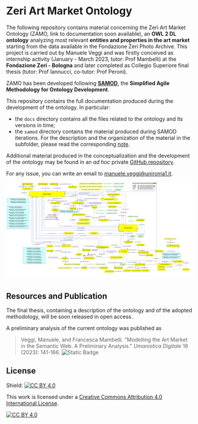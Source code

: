 # Zeri Art Market Ontology

The following repository contains material concerning the Zeri Art Market Ontology (ZAMO, link to documentation soon available), an **OWL 2 DL ontology** analyzing most relevant **entities and properties in the art market** starting from the data available in the Fondazione Zeri Photo Archive. This project is carried out by Manuele Veggi and was firstly conceived as internship activity (January - March 2023, tutor: Prof Mambelli) at the **Fondazione Zeri - Bologna** and later completed as Collegio Superiore final thesis (tutor: Prof Iannucci, co-tutor: Prof Peroni).

ZAMO has been developed following [**SAMOD**](http://dx.doi.org/10.6084/m9.figshare.3189769), the **Simplified Agile Methodology for Ontology Development**.

This repository contains the full documentation produced during the development of the ontology. In particular:
- the ```docs``` directory contains all the files related to the ontology and its versions in time;
- the ```samod``` directory contains the material produced during SAMOD iterations. For the description and the organization of the material in the subfolder, please read the corresponding [note](samod/README.md).

Additional material produced in the conceptualization and the development of the ontology may be found in an *ad hoc* private [GitHub repository](https://github.com/fondazerimv/zamo-ancillary).

For any issue, you can write an email to manuele.veggi@uniroma1.it.

<img src="docs/imports/images/zamo.png">

## Resources and Publication
The final thesis, containing a description of the ontology and of the adopted methodology, will be soon released in open access.

A preliminary analysis of the current ontology was published as 
> Veggi, Manuele, and Francesca Mambelli. "Modelling the Art Market in the Semantic Web. A Preliminary Analysis." <i>Umanistica Digitale</i> 16 (2023): 141-166. ![Static Badge](https://img.shields.io/badge/doi-10.6092%2Fissn.2532-8816%2F17208?color=B31B1B&link=http%3A%2F%2Fdoi.org%2F10.6092%2Fissn.2532-8816%2F17208)

## License

Shield: [![CC BY 4.0][cc-by-shield]][cc-by]

This work is licensed under a
[Creative Commons Attribution 4.0 International License][cc-by].

[![CC BY 4.0][cc-by-image]][cc-by]

[cc-by]: http://creativecommons.org/licenses/by/4.0/
[cc-by-image]: https://i.creativecommons.org/l/by/4.0/88x31.png
[cc-by-shield]: https://img.shields.io/badge/License-CC%20BY%204.0-lightgrey.svg

